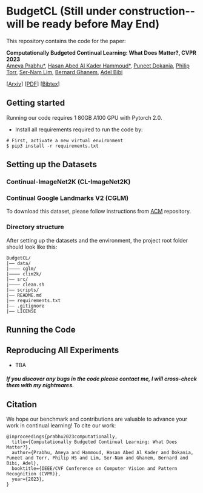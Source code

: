 # BudgetCL (Still under construction-- will be ready before May End)

This repository contains the code for the paper:

**Computationally Budgeted Continual Learning: What Does Matter?, CVPR 2023**  
[Ameya Prabhu*](https://drimpossible.github.io), [Hasan Abed Al Kader Hammoud*](https://github.com/hammoudhasan), [Puneet Dokania](https://puneetkdokania.github.io), [Philip Torr](https://www.robots.ox.ac.uk/~phst/), [Ser-Nam Lim](https://sites.google.com/site/sernam), [Bernard Ghanem](https://www.bernardghanem.com/), [Adel Bibi](https://www.adelbibi.com/)

[[Arxiv](https://arxiv.org/abs/2303.11165)]
[[PDF](https://github.com/drimpossible/drimpossible.github.io/raw/master/documents/BudgetCL.pdf)]
[[Bibtex](https://github.com/drimpossible/BudgetCL/#citation)]

## Getting started

Running our code requires 1 80GB A100 GPU with Pytorch 2.0.

* Install all requirements required to run the code by:
 ```	
# First, activate a new virtual environment
$ pip3 install -r requirements.txt
 ```

## Setting up the Datasets

### Continual-ImageNet2K (CL-ImageNet2K)


### Continual Google Landmarks V2 (CGLM)

To download this dataset, please follow instructions from [ACM](https://github.com/drimpossible/ACM) repository.

### Directory structure

After setting up the datasets and the environment, the project root folder should look like this:
```
BudgetCL/
|–– data/
|–––– cglm/
|–––– clim2k/
|–– src/
|–––– clean.sh
|–– scripts/
|–– README.md
|–– requirements.txt
|–– .gitignore
|–– LICENSE

```
## Running the Code



## Reproducing All Experiments

- TBA

##### If you discover any bugs in the code please contact me, I will cross-check them with my nightmares.

## Citation

We hope our benchmark and contributions are valuable to advance your work in continual learning! To cite our work:

```
@inproceedings{prabhu2023computationally,
  title={Computationally Budgeted Continual Learning: What Does Matter?},
  author={Prabhu, Ameya and Hammoud, Hasan Abed Al Kader and Dokania, Puneet and Torr, Philip HS and Lim, Ser-Nam and Ghanem, Bernard and Bibi, Adel},
  booktitle={IEEE/CVF Conference on Computer Vision and Pattern Recognition (CVPR)},
  year={2023},
}
```

